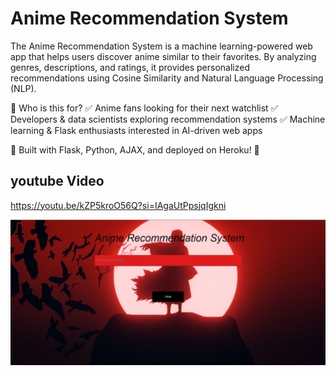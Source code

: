 # Anime Recommendation System

The Anime Recommendation System is a machine learning-powered web app that helps users discover anime similar to their favorites. By analyzing genres, descriptions, and ratings, it provides personalized recommendations using Cosine Similarity and Natural Language Processing (NLP).

🔹 Who is this for?
✅ Anime fans looking for their next watchlist
✅ Developers & data scientists exploring recommendation systems
✅ Machine learning & Flask enthusiasts interested in AI-driven web apps

🔗 Built with Flask, Python, AJAX, and deployed on Heroku! 🚀

## youtube Video

https://youtu.be/kZP5kroO56Q?si=IAgaUtPpsjqIgkni


![Screenshot](anime_recommendation_system.png)

